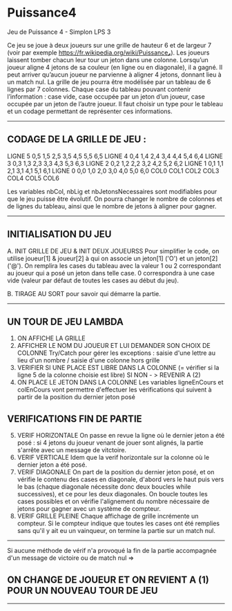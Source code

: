 # Puissance4
Jeu de Puissance 4 - Simplon LPS 3

Ce jeu se joue à deux joueurs sur une grille de hauteur 6 et de largeur 7 (voir par exemple https://fr.wikipedia.org/wiki/Puissance₄). Les joueurs laissent tomber chacun leur tour un jeton dans une colonne. Lorsqu’un joueur aligne 4 jetons de sa couleur (en ligne ou en diagonale), il a gagné. Il peut arriver qu’aucun joueur ne parvienne à aligner 4 jetons, donnant lieu à un match nul.
La grille de jeu pourra être modélisée par un tableau de 6 lignes par 7 colonnes. Chaque case du tableau pouvant contenir l’information : case vide, case occupée par un jeton d’un joueur, case occupée par un jeton de l’autre joueur. Il faut choisir un type pour le tableau et un codage permettant de représenter ces informations.
_______________________________________________________________________

## CODAGE DE LA GRILLE DE JEU :

LIGNE 5   0,5   1,5   2,5   3,5   4,5   5,5   6,5
LIGNE 4   0,4   1,4   2,4   3,4   4,4   5,4   6,4
LIGNE 3   0,3   1,3   2,3   3,3   4,3   5,3   6,3
LIGNE 2   0,2   1,2   2,2   3,2   4,2   5,2   6,2
LIGNE 1   0,1   1,1   2,1   3,1   4,1   5,1   6,1
LIGNE 0   0,0   1,0   2,0   3,0   4,0   5,0   6,0
          COL0  COL1  COL2  COL3  COL4  COL5  COL6

Les variables nbCol, nbLig et nbJetonsNecessaires sont modifiables pour que le jeu puisse être évolutif.
On pourra changer le nombre de colonnes et de lignes du tableau, ainsi que le nombre de jetons à aligner pour gagner.

_______________________________________________________________________

## INITIALISATION DU JEU      
A. INIT GRILLE DE JEU & INIT DEUX JOUEURSS
   Pour simplifier le code, on utilise joueur[1] & joueur[2] à qui on associe un jeton[1] ('O') et un jeton[2] ('@'). On remplira les cases du tableau avec la valeur 1 ou 2 correspondant au joueur qui a posé un jeton dans telle case. 0 correspondra à une case vide (valeur par défaut de toutes les cases au début du jeu).

B. TIRAGE AU SORT pour savoir qui démarre la partie.
__________________________________________________________________________


## UN TOUR DE JEU LAMBDA
1. ON AFFICHE LA GRILLE
2. AFFICHER LE NOM DU JOUEUR ET LUI DEMANDER SON CHOIX DE COLONNE
   Try/Catch pour gérer les exceptions : saisie d'une lettre au lieu d'un nombre / saisie d'une colonne hors grille
3. VERIFIER SI UNE PLACE EST LIBRE DANS LA COLONNE (= vérifier si la ligne 5 de la colonne choisie est libre)
   SI NON - > REVENIR A (2)
4. ON PLACE LE JETON DANS LA COLONNE
   Les variables ligneEnCours et colEnCours vont permettre d'effectuer les vérifications qui suivent à partir de la position du dernier jeton posé

## VERIFICATIONS FIN DE PARTIE
5. VERIF HORIZONTALE
   On passe en revue la ligne où le dernier jeton a été posé : si 4 jetons du joueur venant de jouer sont alignés, la partie s'arrête avec un message de vitctoire.
6. VERIF VERTICALE
   Idem que la verif horizontale sur la colonne où le dernier jeton a été posé.
7. VERIF DIAGONALE
   On part de la position du dernier jeton posé, et on vérifie le contenu des cases en diagonale, d'abord vers le haut puis vers le bas (chaque diagonale nécessite donc deux boucles while successives), et ce pour les deux diagonales.
   On boucle toutes les cases possibles et on vérifie l'alignement du nombre nécessaire de jetons pour gagner avec un système de compteur.
8. VERIF GRILLE PLEINE
   Chaque affichage de grille incrémente un compteur. Si le compteur indique que toutes les cases ont été remplies sans qu'il y ait eu un vainqueur, on termine la partie sur un match nul.
__________________________________________________________________________
  Si aucune méthode de vérif n'a provoqué la fin de la partie accompagnée d'un message de victoire ou de match nul =>
## ON CHANGE DE JOUEUR ET ON REVIENT A (1) POUR UN NOUVEAU TOUR DE JEU
__________________________________________________________________________
